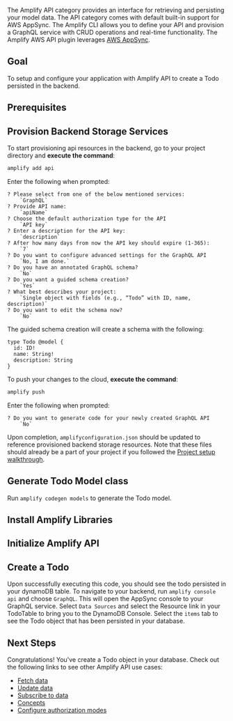 The Amplify API category provides an interface for retrieving and persisting your model data. The API category comes with default built-in support for AWS AppSync. The Amplify CLI allows you to define your API and provision a GraphQL service with CRUD operations and real-time functionality. The Amplify AWS API plugin leverages [AWS AppSync](https://aws.amazon.com/appsync/).

## Goal
To setup and configure your application with Amplify API to create a Todo persisted in the backend.

## Prerequisites

<inline-fragment platform="ios" src="~/lib/graphqlapi/fragments/ios/getting-started/10_preReq.md"></inline-fragment>
<inline-fragment platform="android" src="~/lib/graphqlapi/fragments/android/getting-started/10_preReq.md"></inline-fragment>

## Provision Backend Storage Services

To start provisioning api resources in the backend, go to your project directory and **execute the command**:

```bash
amplify add api
```

Enter the following when prompted:
```console
? Please select from one of the below mentioned services: 
    `GraphQL`
? Provide API name: 
    `apiName`
? Choose the default authorization type for the API 
    `API key`
? Enter a description for the API key:
    `description`
? After how many days from now the API key should expire (1-365): 
    `7`
? Do you want to configure advanced settings for the GraphQL API 
    `No, I am done.`
? Do you have an annotated GraphQL schema? 
    `No`
? Do you want a guided schema creation? 
    `Yes`
? What best describes your project: 
    `Single object with fields (e.g., “Todo” with ID, name, description)`
? Do you want to edit the schema now? 
    `No`
```

The guided schema creation will create a schema with the following:
```
type Todo @model {
  id: ID!
  name: String!
  description: String
}
```

To push your changes to the cloud, **execute the command**:

```bash
amplify push
```

Enter the following when prompted:
```console
? Do you want to generate code for your newly created GraphQL API 
    `No`
```

Upon completion, `amplifyconfiguration.json` should be updated to reference provisioned backend storage resources.  Note that these files should already be a part of your project if you followed the [Project setup walkthrough](~/lib/project-setup/create-application.md).

## Generate Todo Model class

Run `amplify codegen models` to generate the Todo model. 

<inline-fragment platform="ios" src="~/lib/graphqlapi/fragments/ios/getting-started/40_codegen.md"></inline-fragment>
<inline-fragment platform="android" src="~/lib/graphqlapi/fragments/android/getting-started/40_codegen.md"></inline-fragment>

## Install Amplify Libraries
<inline-fragment platform="ios" src="~/lib/graphqlapi/fragments/ios/getting-started/20_installLib.md"></inline-fragment>
<inline-fragment platform="android" src="~/lib/graphqlapi/fragments/android/getting-started/20_installLib.md"></inline-fragment>

## Initialize Amplify API
<inline-fragment platform="ios" src="~/lib/graphqlapi/fragments/ios/getting-started/30_initapi.md"></inline-fragment>
<inline-fragment platform="android" src="~/lib/graphqlapi/fragments/android/getting-started/30_initapi.md"></inline-fragment>

## Create a Todo

<inline-fragment platform="ios" src="~/lib/graphqlapi/fragments/ios/getting-started/50_createtodo.md"></inline-fragment>
<inline-fragment platform="android" src="~/lib/graphqlapi/fragments/android/getting-started/50_createtodo.md"></inline-fragment>

Upon successfully executing this code, you should see the todo persisted in your dynamoDB table. To navigate to your backend, run `amplify console api` and choose `GraphQL`. This will open the AppSync console to your GraphQL service. Select `Data Sources` and select the Resource link in your TodoTable to bring you to the DynamoDB Console. Select the `items` tab to see the Todo object that has been persisted in your database.

## Next Steps
Congratulations! You've create a Todo object in your database. Check out the following links to see other Amplify API use cases:

* [Fetch data](~/lib/graphqlapi/query-data.md)
* [Update data](~/lib/graphqlapi/mutate-data.md)
* [Subscribe to data](~/lib/graphqlapi/subscribe-data.md)
* [Concepts](~/lib/graphqlapi/concepts.md)
* [Configure authorization modes](~/lib/graphqlapi/authz.md)

<!-- TODO: * [Authorizing API calls with Cognito User Pool] -->
